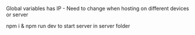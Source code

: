 Global variables has IP - Need to change when hosting on different devices or server

npm i & npm run dev to start server in server folder

